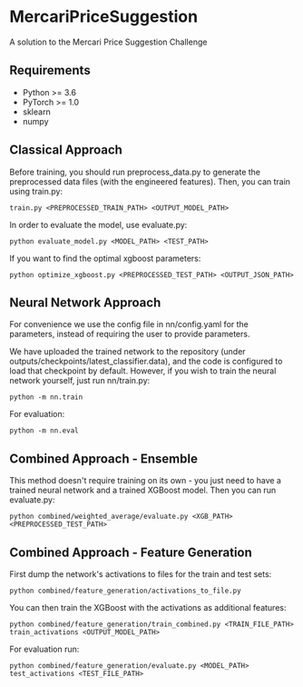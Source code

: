 # MercariPriceSuggestion
A solution to the Mercari Price Suggestion Challenge

## Requirements
- Python >= 3.6
- PyTorch >= 1.0
- sklearn
- numpy

## Classical Approach
Before training, you should run preprocess_data.py to generate the preprocessed data files (with the engineered features).
Then, you can train using train.py:
```
train.py <PREPROCESSED_TRAIN_PATH> <OUTPUT_MODEL_PATH>
```

In order to evaluate the model, use evaluate.py:
```
python evaluate_model.py <MODEL_PATH> <TEST_PATH>
```

If you want to find the optimal xgboost parameters:
```
python optimize_xgboost.py <PREPROCESSED_TEST_PATH> <OUTPUT_JSON_PATH>
```

## Neural Network Approach
For convenience we use the config file in nn/config.yaml for the parameters, instead of requiring the user to provide parameters. 

We have uploaded the trained network to the repository (under outputs/checkpoints/latest_classifier.data), and the code is configured to load that checkpoint by default. However, if you wish to train the neural network yourself, just run nn/train.py:
```
python -m nn.train
```

For evaluation:
```
python -m nn.eval
```

## Combined Approach - Ensemble
This method doesn't require training on its own - you just need to have a trained neural network and a trained XGBoost model. Then you can run evaluate.py:
```
python combined/weighted_average/evaluate.py <XGB_PATH> <PREPROCESSED_TEST_PATH>
```

## Combined Approach - Feature Generation
First dump the network's activations to files for the train and test sets:
```
python combined/feature_generation/activations_to_file.py 
```

You can then train the XGBoost with the activations as additional features:
```
python combined/feature_generation/train_combined.py <TRAIN_FILE_PATH> train_activations <OUTPUT_MODEL_PATH>
```

For evaluation run:
```
python combined/feature_generation/evaluate.py <MODEL_PATH> test_activations <TEST_FILE_PATH>
```
